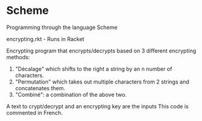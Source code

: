 # Scheme
Programming through the language Scheme

encrypting.rkt - Runs in Racket

Encrypting program that encrypts/decrypts based on 3 different encrypting methods: 

1. "Décalage" which shifts to the right a string by an n number of characters.
2. "Permutation" which takes out multiple characters from 2 strings and concatenates them.
3. "Combiné": a combination of the above two.

A text to crypt/decrypt and an encrypting key are the inputs
This code is commented in French.

